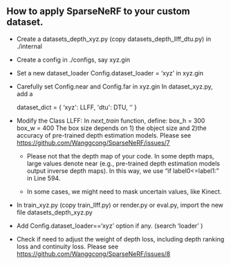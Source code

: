 ## How to apply SparseNeRF to your custom dataset.
* Create a datasets_depth_xyz.py (copy datasets_depth_llff_dtu.py) in ./internal
* Create a config in ./configs, say xyz.gin
* Set a new dataset_loader Config.dataset_loader = ‘xyz’ in xyz.gin
* Carefully set Config.near and Config.far in xyz.gin
In dataset_xyz.py, add a 

    dataset_dict = {
    ‘xyz': LLFF,
    'dtu': DTU,
    ‘’
    }
* Modify the Class LLFF: 
In _next_train_ function, define: box_h = 300 box_w = 400 
The box size depends on 1) the object size and 2)the accuracy of pre-trained depth estimation models. Please see https://github.com/Wanggcong/SparseNeRF/issues/7

    * Please not that the depth map of your code. In some depth maps, large values denote near (e.g., pre-trained depth estimation models output inverse depth maps). In this way, we use 
“if label0<=label1:” in Line 594.

    * In some cases, we might need to mask uncertain values, like Kinect.

* In train_xyz.py (copy train_llff.py) or render.py or eval.py, import the new file datasets_depth_xyz.py
* Add Config.dataset_loader==‘xyz’ option if any. (search ‘loader’ ) 
* Check if need to adjust the weight of depth loss, including depth ranking loss and continuity loss. Please see https://github.com/Wanggcong/SparseNeRF/issues/8
